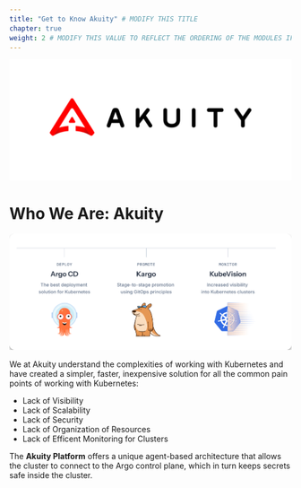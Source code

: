```yaml
---
title: "Get to Know Akuity" # MODIFY THIS TITLE
chapter: true
weight: 2 # MODIFY THIS VALUE TO REFLECT THE ORDERING OF THE MODULES IF APPLICABLE
---
```

![Akuitylogo](../../static/images/akuity-logo.png)
# Who We Are: Akuity

![DeployPromoteMonitor](../../static/images/DeployPromoteMonitor.png)

We at Akuity understand the complexities of working with Kubernetes and have created a simpler, faster, inexpensive solution for all the common pain points of working with Kubernetes:<br>

- Lack of Visibility
- Lack of Scalability
- Lack of Security
- Lack of Organization of Resources
- Lack of Efficent Monitoring for Clusters

The **Akuity Platform** offers a unique agent-based architecture that allows the cluster to connect to the Argo control plane, which in turn keeps secrets safe inside the cluster.




